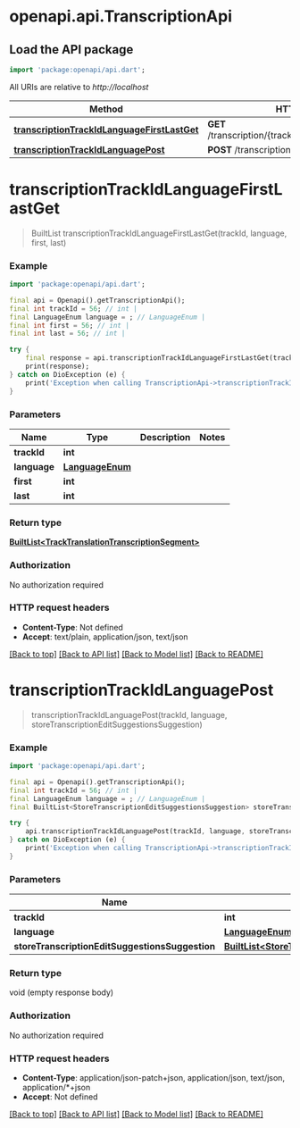 # openapi.api.TranscriptionApi

## Load the API package
```dart
import 'package:openapi/api.dart';
```

All URIs are relative to *http://localhost*

Method | HTTP request | Description
------------- | ------------- | -------------
[**transcriptionTrackIdLanguageFirstLastGet**](TranscriptionApi.md#transcriptiontrackidlanguagefirstlastget) | **GET** /transcription/{trackId}/{language}/{first}/{last} | 
[**transcriptionTrackIdLanguagePost**](TranscriptionApi.md#transcriptiontrackidlanguagepost) | **POST** /transcription/{trackId}/{language} | 


# **transcriptionTrackIdLanguageFirstLastGet**
> BuiltList<TrackTranslationTranscriptionSegment> transcriptionTrackIdLanguageFirstLastGet(trackId, language, first, last)



### Example
```dart
import 'package:openapi/api.dart';

final api = Openapi().getTranscriptionApi();
final int trackId = 56; // int | 
final LanguageEnum language = ; // LanguageEnum | 
final int first = 56; // int | 
final int last = 56; // int | 

try {
    final response = api.transcriptionTrackIdLanguageFirstLastGet(trackId, language, first, last);
    print(response);
} catch on DioException (e) {
    print('Exception when calling TranscriptionApi->transcriptionTrackIdLanguageFirstLastGet: $e\n');
}
```

### Parameters

Name | Type | Description  | Notes
------------- | ------------- | ------------- | -------------
 **trackId** | **int**|  | 
 **language** | [**LanguageEnum**](.md)|  | 
 **first** | **int**|  | 
 **last** | **int**|  | 

### Return type

[**BuiltList&lt;TrackTranslationTranscriptionSegment&gt;**](TrackTranslationTranscriptionSegment.md)

### Authorization

No authorization required

### HTTP request headers

 - **Content-Type**: Not defined
 - **Accept**: text/plain, application/json, text/json

[[Back to top]](#) [[Back to API list]](../README.md#documentation-for-api-endpoints) [[Back to Model list]](../README.md#documentation-for-models) [[Back to README]](../README.md)

# **transcriptionTrackIdLanguagePost**
> transcriptionTrackIdLanguagePost(trackId, language, storeTranscriptionEditSuggestionsSuggestion)



### Example
```dart
import 'package:openapi/api.dart';

final api = Openapi().getTranscriptionApi();
final int trackId = 56; // int | 
final LanguageEnum language = ; // LanguageEnum | 
final BuiltList<StoreTranscriptionEditSuggestionsSuggestion> storeTranscriptionEditSuggestionsSuggestion = ; // BuiltList<StoreTranscriptionEditSuggestionsSuggestion> | 

try {
    api.transcriptionTrackIdLanguagePost(trackId, language, storeTranscriptionEditSuggestionsSuggestion);
} catch on DioException (e) {
    print('Exception when calling TranscriptionApi->transcriptionTrackIdLanguagePost: $e\n');
}
```

### Parameters

Name | Type | Description  | Notes
------------- | ------------- | ------------- | -------------
 **trackId** | **int**|  | 
 **language** | [**LanguageEnum**](.md)|  | 
 **storeTranscriptionEditSuggestionsSuggestion** | [**BuiltList&lt;StoreTranscriptionEditSuggestionsSuggestion&gt;**](StoreTranscriptionEditSuggestionsSuggestion.md)|  | 

### Return type

void (empty response body)

### Authorization

No authorization required

### HTTP request headers

 - **Content-Type**: application/json-patch+json, application/json, text/json, application/*+json
 - **Accept**: Not defined

[[Back to top]](#) [[Back to API list]](../README.md#documentation-for-api-endpoints) [[Back to Model list]](../README.md#documentation-for-models) [[Back to README]](../README.md)

